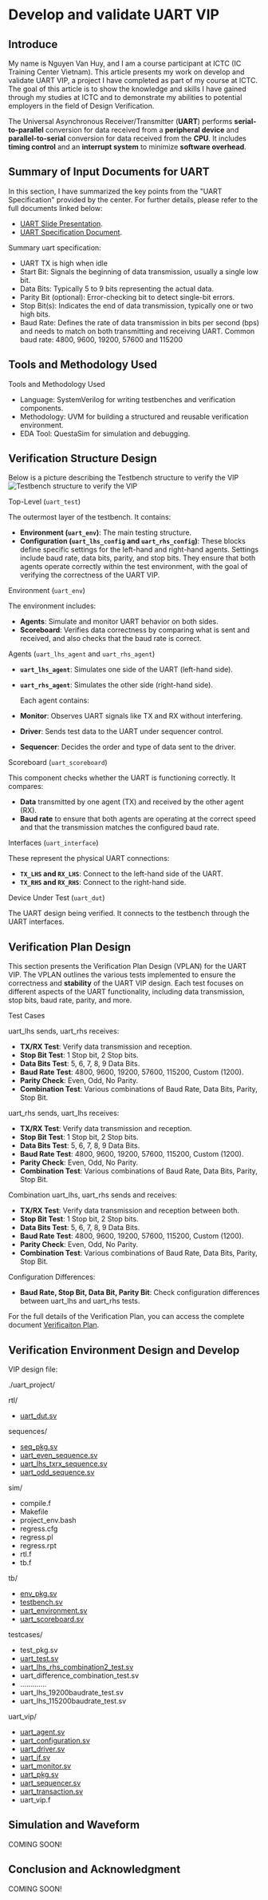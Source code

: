 # Develop and validate UART VIP

## Introduce
My name is Nguyen Van Huy, and I am a course participant at ICTC (IC Training Center Vietnam). This article presents my work on develop and validate UART VIP, a project I have completed as part of my course at ICTC. The goal of this article is to show the knowledge and skills I have gained through my studies at ICTC and to demonstrate my abilities to potential employers in the field of Design Verification.

The Universal Asynchronous Receiver/Transmitter (**UART**) performs **serial-to-parallel** conversion for data received from a **peripheral device** and **parallel-to-serial** conversion for data received from the **CPU**. It includes **timing control** and an **interrupt system** to minimize **software overhead**.


## Summary of Input Documents for UART

In this section, I have summarized the key points from the "UART Specification" provided by the center.
For further details, please refer to the full documents linked below:
- [UART Slide Presentation](https://github.com/huynv1212/Uart_Verification/blob/b7d4db5c69995b3bbfcb4ec77676a7f98ebc095e/14.%20Project%202.%20Develop%20and%20validate%20UART%20VIP.pdf).
- [UART Specification Document](https://github.com/huynv1212/Uart_Verification/blob/dbb30989dad604e863c3684781a27175cdc2aa41/UART%20Protocol%20summary.pdf).

Summary uart specification:
- UART TX is high when idle
- Start Bit: Signals the beginning of data transmission, usually a single low bit.
- Data Bits: Typically 5 to 9 bits representing the actual data.
- Parity Bit (optional): Error-checking bit to detect single-bit errors.
- Stop Bit(s): Indicates the end of data transmission, typically one or two high bits.
- Baud Rate: Defines the rate of data transmission in bits per second (bps) and needs to match on
both transmitting and receiving UART. Common baud rate: 4800, 9600, 19200, 57600 and
115200

## Tools and Methodology Used
Tools and Methodology Used
- Language: SystemVerilog for writing testbenches and verification components.
- Methodology: UVM for building a structured and reusable verification environment.
- EDA Tool: QuestaSim for simulation and debugging.
## Verification Structure Design
Below is a picture describing the Testbench structure to verify the VIP
![Testbench structure to verify the VIP](Structure_env.png)

Top-Level (`uart_test`)

  The outermost layer of the testbench. It contains:
- **Environment (`uart_env`)**: The main testing structure.
- **Configuration (`uart_lhs_config` and `uart_rhs_config`)**: These blocks define specific settings for the left-hand and right-hand agents. Settings include baud rate, data bits, parity, and stop bits. They ensure that both agents operate correctly within the test environment, with the goal of verifying the correctness of the UART VIP.

Environment (`uart_env`)

  The environment includes:
- **Agents**: Simulate and monitor UART behavior on both sides.
- **Scoreboard**: Verifies data correctness by comparing what is sent and received, and also checks that the baud rate is correct.

Agents (`uart_lhs_agent` and `uart_rhs_agent`)

- **`uart_lhs_agent`**: Simulates one side of the UART (left-hand side).
- **`uart_rhs_agent`**: Simulates the other side (right-hand side).

  Each agent contains:
- **Monitor**: Observes UART signals like TX and RX without interfering.
- **Driver**: Sends test data to the UART under sequencer control.
- **Sequencer**: Decides the order and type of data sent to the driver.

Scoreboard (`uart_scoreboard`)

  This component checks whether the UART is functioning correctly. It compares:
- **Data** transmitted by one agent (TX) and received by the other agent (RX).
- **Baud rate** to ensure that both agents are operating at the correct speed and that the transmission matches the configured baud rate.

Interfaces (`uart_interface`)

  These represent the physical UART connections:
- **`TX_LHS` and `RX_LHS`**: Connect to the left-hand side of the UART.
- **`TX_RHS` and `RX_RHS`**: Connect to the right-hand side.

Device Under Test (`uart_dut`)

  The UART design being verified. It connects to the testbench through the UART interfaces.


## Verification Plan Design

This section presents the Verification Plan Design (VPLAN) for the UART VIP. The VPLAN outlines the various tests implemented to ensure the correctness and **stability** of the UART VIP design. Each test focuses on different aspects of the UART functionality, including data transmission, stop bits, baud rate, parity, and more.

 Test Cases

 uart_lhs sends, uart_rhs receives:
- **TX/RX Test**: Verify data transmission and reception.
- **Stop Bit Test**: 1 Stop bit, 2 Stop bits.
- **Data Bits Test**: 5, 6, 7, 8, 9 Data Bits.
- **Baud Rate Test**: 4800, 9600, 19200, 57600, 115200, Custom (1200).
- **Parity Check**: Even, Odd, No Parity.
- **Combination Test**: Various combinations of Baud Rate, Data Bits, Parity, Stop Bit.

 uart_rhs sends, uart_lhs receives:
- **TX/RX Test**: Verify data transmission and reception.
- **Stop Bit Test**: 1 Stop bit, 2 Stop bits.
- **Data Bits Test**: 5, 6, 7, 8, 9 Data Bits.
- **Baud Rate Test**: 4800, 9600, 19200, 57600, 115200, Custom (1200).
- **Parity Check**: Even, Odd, No Parity.
- **Combination Test**: Various combinations of Baud Rate, Data Bits, Parity, Stop Bit.

 Combination uart_lhs, uart_rhs sends and receives:
- **TX/RX Test**: Verify data transmission and reception between both.
- **Stop Bit Test**: 1 Stop bit, 2 Stop bits.
- **Data Bits Test**: 5, 6, 7, 8, 9 Data Bits.
- **Baud Rate Test**: 4800, 9600, 19200, 57600, 115200, Custom (1200).
- **Parity Check**: Even, Odd, No Parity.
- **Combination Test**: Various combinations of Baud Rate, Data Bits, Parity, Stop Bit.

 Configuration Differences:
- **Baud Rate, Stop Bit, Data Bit, Parity Bit**: Check configuration differences between uart_lhs and uart_rhs tests.

For the full details of the Verification Plan, you can access the complete document [Verificaiton Plan](https://github.com/huynv1212/UartVIP_Validate/blob/903e1a611db39d9579050f9294129ad9d9d820a3/Vplan_UART_nguyenvanhuy%20_ver2.pdf).

## Verification Environment Design and Develop
VIP design file:

./uart_project/

rtl/

- [uart_dut.sv](https://github.com/huynv1212/UartVIP_Validate/blob/e48f88ff2dee80b85d31d7b4f32b3cc3e783d7aa/uart_dut.sv)
  
sequences/

- [seq_pkg.sv](https://github.com/huynv1212/UartVIP_Validate/blob/665601db6a5d7be7f2dec6c5bbd0dbff449aa172/seq_pkg.sv)
- [uart_even_sequence.sv](https://github.com/huynv1212/UartVIP_Validate/blob/8c9dcdca5c31916e94014b483c457792254815bf/uart_even_sequence.sv)
- [uart_lhs_txrx_sequence.sv](https://github.com/huynv1212/UartVIP_Validate/blob/60e19e3dad8b51550d6e4ab84773c1e632b1fa8d/uart_lhs_rhs_sequence.sv)
- [uart_odd_sequence.sv](https://github.com/huynv1212/UartVIP_Validate/blob/134b1c842e4b1ba6b0caba7acb7d6f6319c65d8d/uart_odd_sequence.sv)
 
sim/

- compile.f
- Makefile
- project_env.bash
- regress.cfg
- regress.pl
- regress.rpt
- rtl.f
- tb.f
  
tb/

- [env_pkg.sv](https://github.com/huynv1212/UartVIP_Validate/blob/35ae756344e20a3c525e332bc83b54c7026c64dc/env_pkg.sv)
- [testbench.sv](https://github.com/huynv1212/UartVIP_Validate/blob/2288af881aea117b09f7c011f67e83f1265015dc/testbench.sv)
- [uart_environment.sv](https://github.com/huynv1212/UartVIP_Validate/blob/c3d75c0b5ae23496699fc86b5a339221e4778ef3/uart_environment.sv)
- [uart_scoreboard.sv](https://github.com/huynv1212/UartVIP_Validate/blob/1aefa1c21b93f72fbcc2ae4696f8ae181343b8e7/scoreboard.sv)
  
testcases/

- test_pkg.sv
- [uart_test.sv](https://github.com/huynv1212/UartVIP_Validate/blob/9901fdd242c802114fac009e82c8aa94d358c2ba/uart_test.sv)
- [uart_lhs_rhs_combination2_test.sv](https://github.com/huynv1212/UartVIP_Validate/blob/eaf95e93739119f6c9966345638fb0f053203ffe/uart_lhs_rhs_combination2_test.sv)
- uart_difference_combination_test.sv
- .............
- uart_lhs_19200baudrate_test.sv
- uart_lhs_115200baudrate_test.sv
  
uart_vip/

- [uart_agent.sv](https://github.com/huynv1212/UartVIP_Validate/blob/bb58ebcf00620a067e6b9918140fceadda3aca6b/uart_agent.sv)
- [uart_configuration.sv](https://github.com/huynv1212/UartVIP_Validate/blob/4df6a20b5a8e08781f07a6e38183646d5a598417/uart_configuration.sv)
- [uart_driver.sv](https://github.com/huynv1212/UartVIP_Validate/blob/09ddbb89a84d94197ad9c0cb26aef21e03b9c315/uart_driver.sv)
- [uart_if.sv](https://github.com/huynv1212/UartVIP_Validate/blob/2790a70e5cc3ffb7239bf06d53abe1994baf3455/uart_if.sv)
- [uart_monitor.sv](https://github.com/huynv1212/UartVIP_Validate/blob/dd766cb1d53793542d48ce4554788be1a613a2f0/uart_monitor.sv)
- [uart_pkg.sv](https://github.com/huynv1212/UartVIP_Validate/blob/1b6b57323525714f1c09d683991581f2e61ed47d/uart_pkg.sv)
- [uart_sequencer.sv](https://github.com/huynv1212/UartVIP_Validate/blob/07ae2b5a13eeba588bb64ffda86e798531e2dfcd/uart_sequencer.sv)
- [uart_transaction.sv](https://github.com/huynv1212/UartVIP_Validate/blob/99d9b0798eb6cee7d496df260af9e9efb50878be/uart_transaction.sv)
- uart_vip.f

## Simulation and Waveform
COMING SOON!

## Conclusion and Acknowledgment
COMING SOON!


